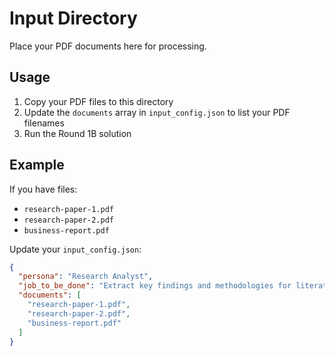 # Input Directory

Place your PDF documents here for processing.

## Usage

1. Copy your PDF files to this directory
2. Update the `documents` array in `input_config.json` to list your PDF filenames
3. Run the Round 1B solution

## Example

If you have files:
- `research-paper-1.pdf`
- `research-paper-2.pdf`
- `business-report.pdf`

Update your `input_config.json`:
```json
{
  "persona": "Research Analyst",
  "job_to_be_done": "Extract key findings and methodologies for literature review",
  "documents": [
    "research-paper-1.pdf",
    "research-paper-2.pdf", 
    "business-report.pdf"
  ]
}
```
